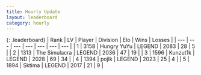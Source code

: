 ```yaml
---
title: Hourly Update
layout: leaderboard
category: hourly
---
```


{: .leaderboard}
| Rank | LV | Player | Division | Elo | Wins | Losses |
| --- | --- | --- | --- | --- | --- | --- |
| <span data-change="0">1</span> | 3158 | <span title="ID: 164871">Hungry YuYu</span> | LEGEND | <span data-change="5">2083</span> | <span data-change="1">28</span> | <span data-change="0">5</span> |
| <span data-change="1">2</span> | 1313 | <span title="ID: 366840">The Simulacra</span> | LEGEND | <span data-change="5">2036</span> | <span data-change="3">47</span> | <span data-change="1">19</span> |
| <span data-change="-1">3</span> | 1596 | <span title="ID: 392407">Kunzut1k</span> | LEGEND | <span data-change="-16">2028</span> | <span data-change="4">69</span> | <span data-change="3">34</span> |
| <span data-change="0">4</span> | 1394 | <span title="ID: 4783">pojlk</span> | LEGEND | <span data-change="0">2023</span> | <span data-change="0">25</span> | <span data-change="0">4</span> |
| <span data-change="0">5</span> | 1894 | <span title="ID: 353063">Sktima</span> | LEGEND | <span data-change="0">2017</span> | <span data-change="0">21</span> | <span data-change="0">9</span> |